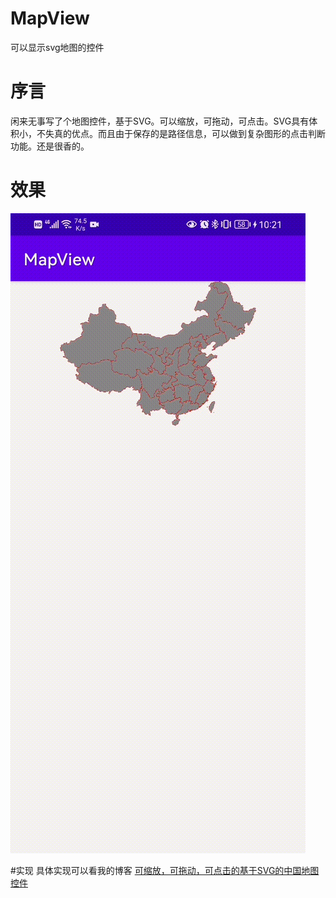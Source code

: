 # MapView
可以显示svg地图的控件
# 序言
闲来无事写了个地图控件，基于SVG。可以缩放，可拖动，可点击。SVG具有体积小，不失真的优点。而且由于保存的是路径信息，可以做到复杂图形的点击判断功能。还是很香的。

# 效果
![](README.assets/map.gif)

#实现
具体实现可以看我的博客
[可缩放，可拖动，可点击的基于SVG的中国地图控件](https://blog.csdn.net/qq_22706515/article/details/122488911)
